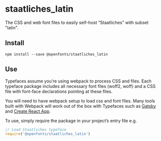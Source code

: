 
# staatliches_latin

The CSS and web font files to easily self-host “Staatliches” with subset "latin".

## Install

`npm install --save @openfonts/staatliches_latin`

## Use

Typefaces assume you’re using webpack to process CSS and files. Each typeface
package includes all necessary font files (woff2, woff) and a CSS file with
font-face declarations pointing at these files.

You will need to have webpack setup to load css and font files. Many tools built
with Webpack will work out of the box with Typefaces such as [Gatsby](https://github.com/gatsbyjs/gatsby)
and [Create React App](https://github.com/facebookincubator/create-react-app).

To use, simply require the package in your project’s entry file e.g.

```javascript
// Load Staatliches typeface
require('@openfonts/staatliches_latin')
```

